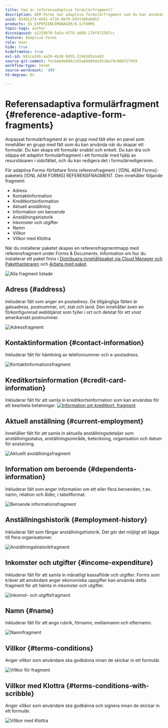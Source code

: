 ```yaml
---
title: Vad är referensadaptiva formulärfragment?
description: AEM Forms har adaptiva formulärfragment som du kan använda som resurser för att snabbt skapa formulär.
uuid: 85401274-6691-4726-8b70-b93fd46de053
products: SG_EXPERIENCEMANAGER/6.5/FORMS
topic-tags: author
discoiquuid: a1229970-5a5a-4f76-a880-278f972587cc
feature: Adaptive Forms
role: User
hide: true
hidefromtoc: true
exl-id: b01ca24b-aa39-4b30-9d55-224b103a1e83
source-git-commit: fecbebde808c545a84889da5610a79c088f2f459
workflow-type: tm+mt
source-wordcount: '395'
ht-degree: 0%

---
```


# Referensadaptiva formulärfragment {#reference-adaptive-form-fragments}

Anpassat formulärfragment är en grupp med fält eller en panel som innehåller en grupp med fält som du kan använda när du skapar ett formulär. Du kan skapa ett formulär snabbt och enkelt. Du kan dra och släppa ett adaptivt formulärfragment i ett formulär med hjälp av resursläsaren i sidofältet, och du kan redigera det i formulärredigeraren.

För adaptiva Forms-författare finns referensfragment i [!DNL AEM Forms]-paketets [!DNL AEM FORMS] REFERENSFRAGMENT. Den innehåller följande fragment:

* Adress
* Kontaktinformation
* Kreditkortsinformation
* Aktuell anställning
* Information om beroende
* Anställningshistorik
* Inkomster och utgifter
* Namn
* Villkor
* Villkor med Klottra

När du installerar paketet skapas en referensfragmentmapp med referensfragment under Forms &amp; Documents. Information om hur du installerar ett paket finns i [Distribuera innehållspaket via Cloud Manager och Pakethanteraren](https://experienceleague.adobe.com/docs/experience-manager-cloud-service/implementing/deploying/overview.html#deploying-content-packages-via-cloud-manager-and-package-manager) och [Arbeta med paket](https://experienceleague.adobe.com/docs/experience-manager-65/administering/contentmanagement/package-manager.html).

![Alla fragment listade](assets/ootb-frags.png)

## Adress {#address}

Inkluderar fält som anger en postadress. De tillgängliga fälten är gatuadress, postnummer, ort, stat och land. Den innehåller även en förkonfigurerad webbtjänst som fyller i ort och delstat för ett visst amerikanskt postnummer.

![Adressfragment](assets/address.png)

<!--[Click to enlarge

](assets/address-1.png)-->

## Kontaktinformation {#contact-information}

Inkluderar fält för hämtning av telefonnummer och e-postadress.

![Kontaktinformationsfragment](assets/contact-info.png)

<!--[Click to enlarge

](assets/contact-info-1.png)-->

## Kreditkortsinformation {#credit-card-information}

Inkluderar fält för att samla in kreditkortsinformation som kan användas för att bearbeta betalningar.
[![Information om kreditkort, fragment](assets/cc-info.png)](assets/cc-info-1.png)

## Aktuell anställning {#current-employment}

Innehåller fält för att samla in aktuella anställningsdetaljer som anställningsstatus, anställningsområde, beteckning, organisation och datum för anslutning.

![Aktuellt anställningsfragment](assets/current-emp.png)

<!--[Click to enlarge

](assets/current-emp-1.png)-->

## Information om beroende {#dependents-information}

Inkluderar fält som anger information om ett eller flera beroenden, t.ex. namn, relation och ålder, i tabellformat.

![Beroende informationsfragment](assets/dependents-info.png)

<!--[Click to enlarge

](assets/dependents-info-1.png)-->

## Anställningshistorik {#employment-history}

Inkluderar fält som fångar anställningshistorik. Det gör det möjligt att lägga till flera organisationer.

![Anställningshistorikfragment](assets/emp-history.png)

<!--[Click to enlarge

](assets/emp-history-1.png)-->

## Inkomster och utgifter {#income-expenditure}

Inkluderar fält för att samla in månatligt kassaflöde och utgifter. Forms som kräver att användare anger ekonomiska uppgifter kan använda detta fragment för att hämta in inkomster och utgifter.

![Inkomst- och utgiftsfragment](assets/income.png)

<!--[Click to enlarge

](assets/income-1.png)-->

## Namn {#name}

Inkluderar fält för att ange rubrik, förnamn, mellannamn och efternamn.

![Namnfragment](assets/name.png)

<!--[Click to enlarge

](assets/name-1.png)-->

## Villkor {#terms-conditions}

Anger villkor som användare ska godkänna innan de skickar in ett formulär.

![Villkor för fragment](assets/tnc.png)

<!--[Click to enlarge

](assets/tnc-1.png)-->

## Villkor med Klottra {#terms-conditions-with-scribble}

Anger villkor som användare ska godkänna och signera innan de skickar in ett formulär.

![Villkor med Klottra](assets/tnc-scribble.png)

<!--[Click to enlarge

](assets/tnc-scribble-1.png)-->

